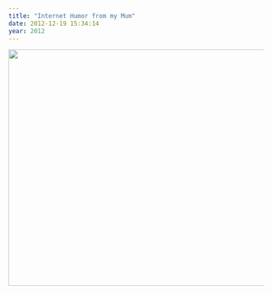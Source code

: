```yaml
---
title: "Internet Humor from my Mum"
date: 2012-12-19 15:34:14
year: 2012
---
```

<img title="ATT1" src="{{site.github.url}}/files/2012/12/ATT1.jpg" alt="" width="598" height="467" />
